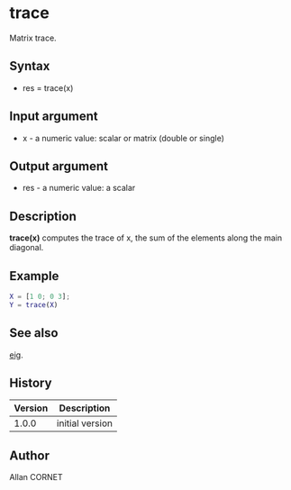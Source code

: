 

# trace

Matrix trace.

## Syntax

- res = trace(x)

## Input argument

 - x - a numeric value: scalar or matrix (double or single)

## Output argument

 - res - a numeric value: a scalar

## Description


  <p><b>trace(x)</b> computes the trace of x, the sum of the elements along the main diagonal.</p>


## Example

```matlab
X = [1 0; 0 3];
Y = trace(X)
```

## See also

[eig](eig.md).
## History

|Version|Description|
|------|------|
|1.0.0|initial version|


## Author

Allan CORNET



